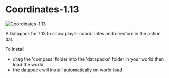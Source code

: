 # Coordinates-1.13
![Coordinates-1.13](https://i.imgur.com/OPXBsLO.png)

A Datapack for 1.13 to show player coordinates and direction in the action bar.

To Install 
- drag the 'compass' folder into the 'datapacks' folder in your world then load the world
- the datapack will install automatically on world load

